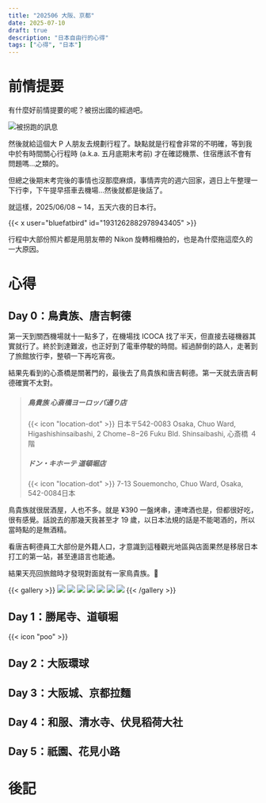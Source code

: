 ```yaml
---
title: "202506 大阪、京都"
date: 2025-07-10
draft: true
description: "日本自由行的心得"
tags: ["心得", "日本"]
---
```

# 前情提要

有什麼好前情提要的呢？被拐出國的經過吧。

![被拐跑的訊息](Screenshot%202025-07-15%20at%2015.05.57.png "被拐跑的訊息")

然後就給這個大 P 人朋友去規劃行程了。缺點就是行程會非常的不明確，等到我中於有時間關心行程時 (a.k.a. 五月底期末考前) 才在確認機票、住宿應該不會有問題嗎…之類的。

但總之後期末考完後的事情也沒那麼麻煩，事情弄完的週六回家，週日上午整理一下行李，下午提早搭車去機場…然後就都是後話了。

就這樣，2025/06/08 ~ 14，五天六夜的日本行。

{{< x user="bluefatbird" id="1931262882978943405" >}}

行程中大部份照片都是用朋友帶的 Nikon 旋轉相機拍的，也是為什麼拖這麼久的一大原因。

# 心得

## Day 0：鳥貴族、唐吉軻德

第一天到關西機場就十一點多了，在機場找 ICOCA 找了半天，但直接去碰機器其實就行了。終於到達難波，也正好到了電車停駛的時間。經過醉倒的路人，走著到了旅館放行李，整頓一下再吃宵夜。

結果先看到的心斎橋是關著門的，最後去了鳥貴族和唐吉軻德。第一天就去唐吉軻德確實不太對。

> ##### 鳥貴族 心斎橋ヨーロッパ通り店
> {{< icon "location-dot" >}} 日本〒542-0083 Osaka, Chuo Ward, Higashishinsaibashi, 2 Chome−8−26 Fuku Bld. Shinsaibashi, 心斎橋 ４階
> ##### ドン・キホーテ 道頓堀店
> {{< icon "location-dot" >}} 7-13 Souemoncho, Chuo Ward, Osaka, 542-0084日本

鳥貴族就很居酒屋，人也不多。就是 ¥390 一盤烤串，連啤酒也是，但都很好吃，很有感覺。話說去的那幾天我甚至才 19 歲，以日本法規的話是不能喝酒的，所以當時點的是無酒精。

看唐吉軻德員工大部份是外籍人口，才意識到這種觀光地區與店面果然是移居日本打工的第一站，甚至連語言也能通。

結果天亮回旅館時才發現對面就有一家鳥貴族。🙂

{{< gallery >}}
  <img src="day-0/IMG20250609015359.jpg" class="grid-w33" />
  <img src="day-0/250715_1.jpg" class="grid-w33" />
  <img src="day-0/250715_2.jpg" class="grid-w33" />
  <img src="day-0/250715_3.jpg" class="grid-w33" />
  <img src="day-0/IMG20250609021512.jpg" class="grid-w33" />
  <img src="day-0/IMG20250609030942.jpg" class="grid-w33" />
  <img src="day-0/250701_1.jpg" class="grid-w33" />
{{< /gallery >}}

## Day 1：勝尾寺、道頓堀

{{< icon "poo" >}}

## Day 2：大阪環球

## Day 3：大阪城、京都拉麵

## Day 4：和服、清水寺、伏見稻荷大社

## Day 5：祇園、花見小路

# 後記